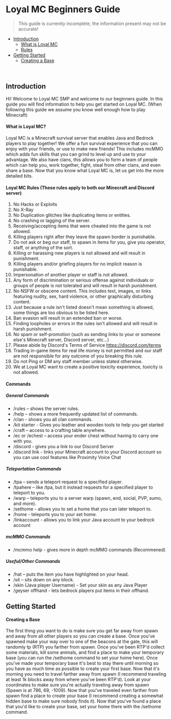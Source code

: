 # Loyal MC Beginners Guide
> This guide is currently incomplete, the information present may not be accurate!
- [Introduction](#introduction)
  - [What is Loyal MC](#what-is-loyal-mc)
  - [Rules](#loyal-mc-rules-these-rules-apply-to-both-our-minecraft-and-discord-server)
- [Getting Started](#getting-started)
  - [Creating a Base](#creating-a-base)
</br>

## Introduction
Hi! Welcome to Loyal MC SMP and welcome to our beginners guide. In this guide you will find information to help you get started on Loyal MC. (When following this guide we assume you know well enough how to play Minecraft)

#### What is Loyal MC?
Loyal MC is a Minecraft survival server that enables Java and Bedrock players to play together! We offer a fun survival experience that you can enjoy with your friends, or use to make new friends! This includes mcMMO which adds fun skills that you can grind to level up and use to your advantage. We also have clans, this allows you to form a team of people which can help you, work together, fight, steal from other clans, and even share a base. Now that you know what Loyal MC is, let us get into the more detailed bits.

#### **Loyal MC Rules (These rules apply to both our Minecraft and Discord server)**
1. No Hacks or Exploits
2. No X-Ray 
3. No Duplication glitches like duplicating items or entities. 
4. No crashing or lagging of the server. 
5. Receiving/accepting items that were cheated into the game is not allowed. 
6. Killing players right after they leave the spawn border is punishable.
7. Do not ask or beg our staff, to spawn in items for you, give you operator, staff, or anything of the sort. 
8. Killing or harassing new players is not allowed and will result in punishment.
9. Killing players and/or griefing players for no implicit reason is punishable. 
10. Impersonation of another player or staff is not allowed.
11. Any form of discrimination or serious offense against individuals or groups of people is not tolerated and will result in harsh punishment. 
12. No NSFW or obscene content. This includes text, images, or links featuring nudity, sex, hard violence, or other graphically disturbing content.
13. Just because a rule isn't listed doesn't mean something is allowed, some things are too obvious to be listed here. 
14. Ban evasion will result in an extended ban or worse. 
15. Finding loopholes or errors in the rules isn't allowed and will result in harsh punishment. 
16. No spam or self-promotion  (such as sending links to your or someone else's Minecraft server, Discord server, etc...)
17. Please abide by Discord's Terms of Service https://discord.com/terms
18. Trading in-game items for real life money is not permitted and our staff are not responsible for any outcome of you breaking this rule.
19. Do not Ping or DM any staff member unless stated otherwise.
20. We at Loyal MC want to create a positive toxicity experience, toxicity is not allowed.

#### Commands
##### General Commands
- /rules – shows the server rules.
- /help – shows a more frequently updated list of commands.
- /clan - shows you all clan commands.
- /kit starter - Gives you leather and wooden tools to help you get started
- /craft – access to a crafting table anywhere.
- /ec or /echest – access your ender chest without having to carry one with you.
- /discord - gives you a link to our Discord Server
- /discord link - links your Minecraft account to your Discord account so you can use cool features like Proximity Voice Chat

##### Teleportation Commands
- /tpa – sends a teleport request to a specified player.
- /tpahere – like /tpa, but it instead requests for a specified player to teleport to you.
- /warp – teleports you to a server warp (spawn, end, social, PVP, sumo, and more). 
- /sethome - allows you to set a home that you can later teleport to.
- /home - teleports you to your set home.
- /linkaccount - allows you to link your Java account to your bedrock account

##### mcMMO Commands
- /mcmmo help - gives more in depth mcMMO commands (Recommened)

##### Useful/Other Commands
- /hat – puts the item you have highlighted on your head.
- /sit – sits down on any block.
- /skin (Java player Username) - Set your skin as any Java Player
- /geyser offhand - lets bedrock players put items in their offhand.

## Getting Started

#### Creating a Base
The first thing you want to do is make sure you get far away from spawn and away from all other players so you can create a base.
Once you've spawned make your way over to one of the beacons at the gate, this will randomly tp (RTP) you farther from spawn. Once you've been RTP'd collect some materials, kill some animals, and find a place to make your temporary base (you can run the /sethome command to set your home here). Once you've made your temporary base it's best to stay there until morning so you have as much time as possible to create your first base. Now that it's morning you need to travel farther away from spawn (I recommend traveling at least 1k blocks away from where you've been RTP'd). Look at your coordinates to make sure you're actually traveling away from spawn (Spawn is at 786, 69, -1009). Now that you've traveled even farther from spawn find a place to create your base (I recommend creating a somewhat hidden base to make sure nobody finds it). Now that you've found a place that you'd like to create your base, set your home there with the /sethome command.

